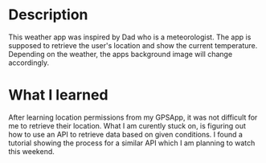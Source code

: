 # Description

This weather app was inspired by Dad who is a meteorologist.  The app is supposed to retrieve the user's location and show the current temperature.  Depending on the weather, the apps background image will change accordingly.

# What I learned

After learning location permissions from my GPSApp, it was not difficult for me to retrieve their location.  What I am curently stuck on, is figuring out how to use an API to retrieve data based on given conditions.  I found a tutorial showing the process for a similar API which I am planning to watch this weekend. 
